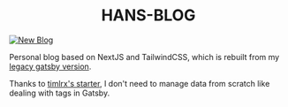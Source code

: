 <h1 align="center">HANS-BLOG</h1>

[![New Blog](https://www.hansking.cn/button/add.svg)](https://github.com/HansKing98/hans-nextjs-blog/new/main/data/posts/2024)

Personal blog based on NextJS and TailwindCSS, which is rebuilt from my [legacy gatsby version](https://github.com/HansKing98/hans-blog).

Thanks to [timlrx's starter](https://github.com/timlrx/tailwind-nextjs-starter-blog), I don't need to manage data from scratch like dealing with tags in Gatsby.
